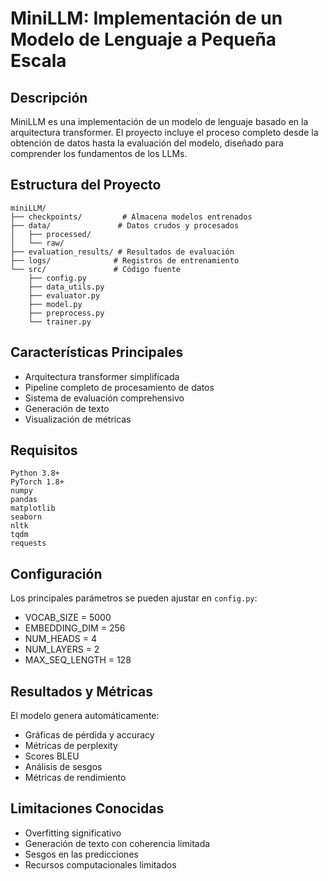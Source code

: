 # MiniLLM: Implementación de un Modelo de Lenguaje a Pequeña Escala

## Descripción
MiniLLM es una implementación de un modelo de lenguaje basado en la arquitectura transformer. El proyecto incluye el proceso completo desde la obtención de datos hasta la evaluación del modelo, diseñado para comprender los fundamentos de los LLMs.

## Estructura del Proyecto
```
miniLLM/
├── checkpoints/         # Almacena modelos entrenados
├── data/               # Datos crudos y procesados
│   ├── processed/
│   └── raw/
├── evaluation_results/ # Resultados de evaluación
├── logs/              # Registros de entrenamiento
└── src/               # Código fuente
    ├── config.py
    ├── data_utils.py
    ├── evaluator.py
    ├── model.py
    ├── preprocess.py
    └── trainer.py
```

## Características Principales
- Arquitectura transformer simplificada
- Pipeline completo de procesamiento de datos
- Sistema de evaluación comprehensivo
- Generación de texto
- Visualización de métricas

## Requisitos
```
Python 3.8+
PyTorch 1.8+
numpy
pandas
matplotlib
seaborn
nltk
tqdm
requests
```


## Configuración
Los principales parámetros se pueden ajustar en `config.py`:
- VOCAB_SIZE = 5000
- EMBEDDING_DIM = 256
- NUM_HEADS = 4
- NUM_LAYERS = 2
- MAX_SEQ_LENGTH = 128

## Resultados y Métricas
El modelo genera automáticamente:
- Gráficas de pérdida y accuracy
- Métricas de perplexity
- Scores BLEU
- Análisis de sesgos
- Métricas de rendimiento

## Limitaciones Conocidas
- Overfitting significativo
- Generación de texto con coherencia limitada
- Sesgos en las predicciones
- Recursos computacionales limitados
